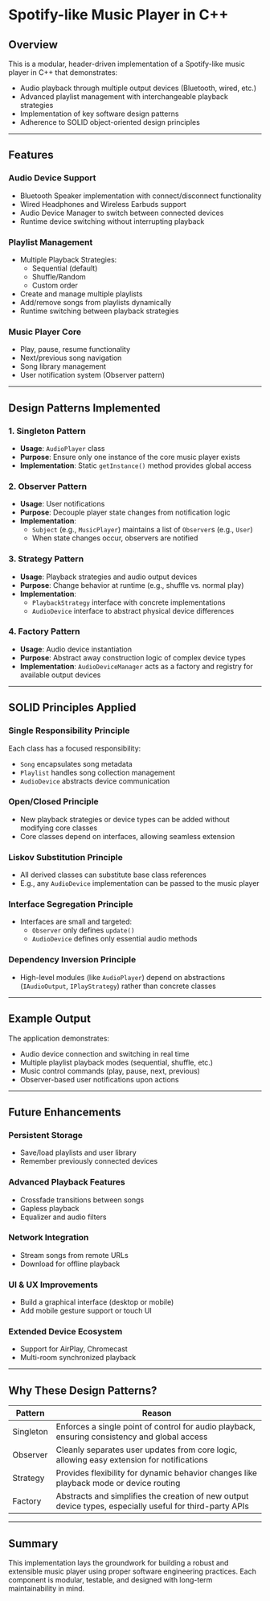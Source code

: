# Spotify-like Music Player in C++

## Overview

This is a modular, header-driven implementation of a Spotify-like music player in C++ that demonstrates:

- Audio playback through multiple output devices (Bluetooth, wired, etc.)
- Advanced playlist management with interchangeable playback strategies
- Implementation of key software design patterns
- Adherence to SOLID object-oriented design principles

---

## Features

### Audio Device Support
- Bluetooth Speaker implementation with connect/disconnect functionality
- Wired Headphones and Wireless Earbuds support
- Audio Device Manager to switch between connected devices
- Runtime device switching without interrupting playback

### Playlist Management
- Multiple Playback Strategies:
  - Sequential (default)
  - Shuffle/Random
  - Custom order
- Create and manage multiple playlists
- Add/remove songs from playlists dynamically
- Runtime switching between playback strategies

### Music Player Core
- Play, pause, resume functionality
- Next/previous song navigation
- Song library management
- User notification system (Observer pattern)

---

## Design Patterns Implemented

### 1. Singleton Pattern
- **Usage**: `AudioPlayer` class
- **Purpose**: Ensure only one instance of the core music player exists
- **Implementation**: Static `getInstance()` method provides global access

### 2. Observer Pattern
- **Usage**: User notifications
- **Purpose**: Decouple player state changes from notification logic
- **Implementation**:
  - `Subject` (e.g., `MusicPlayer`) maintains a list of `Observer`s (e.g., `User`)
  - When state changes occur, observers are notified

### 3. Strategy Pattern
- **Usage**: Playback strategies and audio output devices
- **Purpose**: Change behavior at runtime (e.g., shuffle vs. normal play)
- **Implementation**:
  - `PlaybackStrategy` interface with concrete implementations
  - `AudioDevice` interface to abstract physical device differences

### 4. Factory Pattern
- **Usage**: Audio device instantiation
- **Purpose**: Abstract away construction logic of complex device types
- **Implementation**: `AudioDeviceManager` acts as a factory and registry for available output devices

---

## SOLID Principles Applied

### Single Responsibility Principle
Each class has a focused responsibility:
- `Song` encapsulates song metadata
- `Playlist` handles song collection management
- `AudioDevice` abstracts device communication

### Open/Closed Principle
- New playback strategies or device types can be added without modifying core classes
- Core classes depend on interfaces, allowing seamless extension

### Liskov Substitution Principle
- All derived classes can substitute base class references
- E.g., any `AudioDevice` implementation can be passed to the music player

### Interface Segregation Principle
- Interfaces are small and targeted:
  - `Observer` only defines `update()`
  - `AudioDevice` defines only essential audio methods

### Dependency Inversion Principle
- High-level modules (like `AudioPlayer`) depend on abstractions (`IAudioOutput`, `IPlayStrategy`) rather than concrete classes

---

## Example Output

The application demonstrates:

- Audio device connection and switching in real time
- Multiple playlist playback modes (sequential, shuffle, etc.)
- Music control commands (play, pause, next, previous)
- Observer-based user notifications upon actions

---

## Future Enhancements

### Persistent Storage
- Save/load playlists and user library
- Remember previously connected devices

### Advanced Playback Features
- Crossfade transitions between songs
- Gapless playback
- Equalizer and audio filters

### Network Integration
- Stream songs from remote URLs
- Download for offline playback

### UI & UX Improvements
- Build a graphical interface (desktop or mobile)
- Add mobile gesture support or touch UI

### Extended Device Ecosystem
- Support for AirPlay, Chromecast
- Multi-room synchronized playback

---

## Why These Design Patterns?

| Pattern     | Reason |
|-------------|--------|
| Singleton   | Enforces a single point of control for audio playback, ensuring consistency and global access |
| Observer    | Cleanly separates user updates from core logic, allowing easy extension for notifications |
| Strategy    | Provides flexibility for dynamic behavior changes like playback mode or device routing |
| Factory     | Abstracts and simplifies the creation of new output device types, especially useful for third-party APIs |

---

## Summary

This implementation lays the groundwork for building a robust and extensible music player using proper software engineering practices. Each component is modular, testable, and designed with long-term maintainability in mind.
